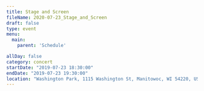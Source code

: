 ```yaml
---
title: Stage and Screen
fileName: 2020-07-23_Stage_and_Screen
draft: false
type: event
menu: 
  main:
    parent: 'Schedule'

allDay: false
category: concert
startDate: "2019-07-23 18:30:00"
endDate: "2019-07-23 19:30:00"
location: "Washington Park, 1115 Washington St, Manitowoc, WI 54220, USA"
---
```

